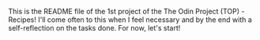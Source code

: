 This is the README file of the 1st project of the The Odin Project (TOP) - Recipes!
I'll come often to this when I feel necessary and by the end with a self-reflection on the tasks done. For now, let's start!
